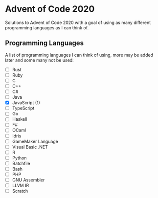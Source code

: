 # Advent of Code 2020

Solutions to Advent of Code 2020 with a goal of using as many different programming languages as I can think of.

## Programming Languages

A list of programming languages I can think of using, more may be added later and some many not be used:

 - [ ] Rust
 - [ ] Ruby
 - [ ] C
 - [ ] C++
 - [ ] C#
 - [ ] Java
 - [x] JavaScript (1)
 - [ ] TypeScript
 - [ ] Go
 - [ ] Haskell
 - [ ] F#
 - [ ] OCaml
 - [ ] Idris
 - [ ] GameMaker Language
 - [ ] Visual Basic .NET
 - [ ] R
 - [ ] Python
 - [ ] Batchfile
 - [ ] Bash
 - [ ] PHP
 - [ ] GNU Assembler
 - [ ] LLVM IR
 - [ ] Scratch
